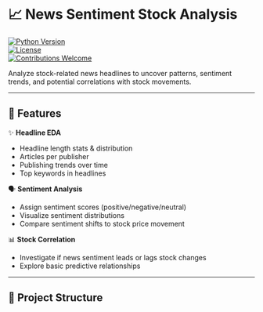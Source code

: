 # 📈 News Sentiment Stock Analysis

[![Python Version](https://img.shields.io/badge/python-3.8%2B-blue.svg)](https://www.python.org/)  
[![License](https://img.shields.io/badge/license-MIT-green.svg)](LICENSE)  
[![Contributions Welcome](https://img.shields.io/badge/contributions-welcome-orange.svg)]()  

Analyze stock-related news headlines to uncover patterns, sentiment trends, and potential correlations with stock movements.

---

## 🚀 Features

✨ **Headline EDA**
- Headline length stats & distribution
- Articles per publisher
- Publishing trends over time
- Top keywords in headlines

🗣 **Sentiment Analysis**
- Assign sentiment scores (positive/negative/neutral)
- Visualize sentiment distributions
- Compare sentiment shifts to stock price movement

📊 **Stock Correlation**
- Investigate if news sentiment leads or lags stock changes
- Explore basic predictive relationships

---

## 📁 Project Structure

